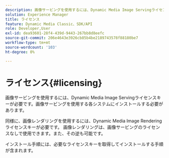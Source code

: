 ```yaml
---
description: 画像サービングを使用するには、Dynamic Media Image Servingライセンスキーが必要です。画像サービングを使用する各システムにインストールする必要があります。
solution: Experience Manager
title: ライセンス
feature: Dynamic Media Classic、SDK/API
role: Developer,User
exl-id: dea93601-28f4-439d-9443-267bb8d8eefc
source-git-commit: 206e4643e3926cb85b4be2189743578f88180be7
workflow-type: tm+mt
source-wordcount: '103'
ht-degree: 0%

---
```


# ライセンス{#licensing}

画像サービングを使用するには、Dynamic Media Image Servingライセンスキーが必要です。画像サービングを使用する各システムにインストールする必要があります。

同様に、画像レンダリングを使用するには、Dynamic Media Image Renderingライセンスキーが必要です。 画像レンダリングは、画像サービングのライセンスなしで使用できます。また、その逆も可能です。

インストール手順には、必要なライセンスキーを取得してインストールする手順が含まれます。
